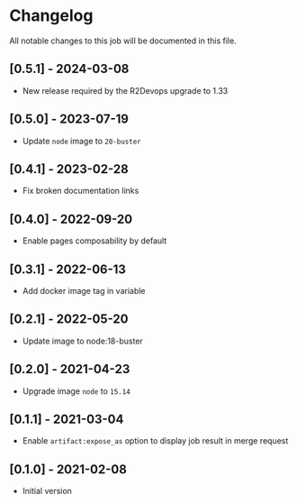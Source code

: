 # Changelog
All notable changes to this job will be documented in this file.

## [0.5.1] - 2024-03-08
* New release required by the R2Devops upgrade to 1.33

## [0.5.0] - 2023-07-19
* Update `node` image to `20-buster`

## [0.4.1] - 2023-02-28
* Fix broken documentation links

## [0.4.0] - 2022-09-20
* Enable pages composability by default

## [0.3.1] - 2022-06-13
* Add docker image tag in variable

## [0.2.1] - 2022-05-20
* Update image to node:18-buster

## [0.2.0] - 2021-04-23
* Upgrade image `node` to `15.14`

## [0.1.1] - 2021-03-04
* Enable `artifact:expose_as` option to display job result in merge request

## [0.1.0] - 2021-02-08
* Initial version
